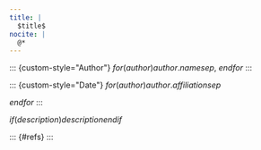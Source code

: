 ```yaml
---
title: |
  $title$
nocite: |
  @*
---
```


::: {custom-style="Author"}
$for(author)$$author.name$$sep$, $endfor$
:::

::: {custom-style="Date"}
$for(author)$$author.affiliation$$sep$

$endfor$
:::

$if(description)$$description$$endif$

::: {#refs}
:::
